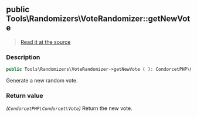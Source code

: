 ## public Tools\Randomizers\VoteRandomizer::getNewVote

> [Read it at the source](https://github.com/julien-boudry/Condorcet/blob/master/src/Tools/Randomizers/VoteRandomizer.php#L21)

### Description    

```php
public Tools\Randomizers\VoteRandomizer->getNewVote ( ): CondorcetPHP\Condorcet\Vote
```

Generate a new random vote.
    

### Return value   

*(`CondorcetPHP\Condorcet\Vote`)* Return the new vote.

